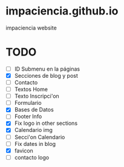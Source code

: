 # impaciencia.github.io
impaciencia website


# TODO
- [ ] ID Submenu en la páginas
- [x] Secciones de blog y post
- [ ] Contacto
- [ ] Textos Home
- [ ] Texto Inscripci'on
- [ ] Formulario
- [x] Bases de Datos
- [ ] Footer Info
- [x] Fix logo in other sections
- [x] Calendario img
- [ ] Secci'on Calendario
- [ ] Fix dates in blog
- [x] favicon
- [ ] contacto logo
